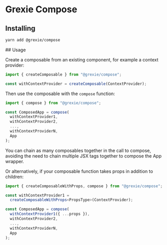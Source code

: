 # Grexie Compose

## Installing

```bash
yarn add @grexie/compose
```

## Usage

Create a composable from an existing component, for example a context provider:

```javascript
import { createComposable } from "@grexie/compose";

const withContextProvider = createComposable(ContextProvider);
```

Then use the composable with the `compose` function:

```typescript
import { compose } from "@grexie/compose";

const ComposedApp = compose(
  withContextProvider1,
  withContextProvider2,
  ...,
  withContextProviderN,
  App
);
```

You can chain as many composables together in the call to compose, avoiding the need to chain multiple JSX tags together to compose the App wrapper.

Or alternatively, if your composable function takes props in addition to children:

```typescript
import { createComposableWithProps, compose } from "@grexie/compose";

const withContextProvider1 =
  createComposableWithProps<PropsType>(ContextProvider);

const ComposedApp = compose(
  withContextProvider1({ ...props }),
  withContextProvider2,
  ...,
  withContextProviderN,
  App
);
```
